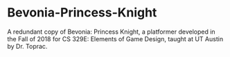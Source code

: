 # Bevonia-Princess-Knight
A redundant copy of Bevonia: Princess Knight, a platformer developed in the Fall of 2018 for CS 329E: Elements of Game Design, taught at UT Austin by Dr. Toprac.
